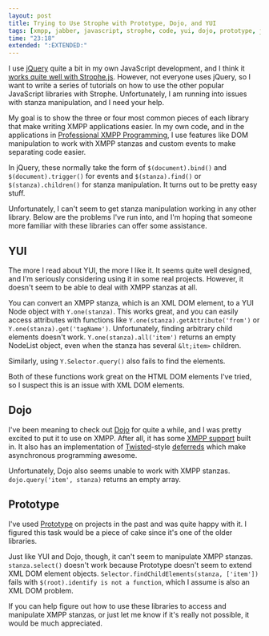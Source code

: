 ```yaml
---
layout: post
title: Trying to Use Strophe with Prototype, Dojo, and YUI
tags: [xmpp, jabber, javascript, strophe, code, yui, dojo, prototype, jquery]
time: "23:18"
extended: ":EXTENDED:"
---
```


I use [jQuery](http://jquery.com) quite a bit in my own JavaScript
development, and I think it [works quite well with
Strophe.js](http://metajack.im/2009/03/13/jquery-and-strophe-made-for-each-other/). However,
not everyone uses jQuery, so I want to write a series of tutorials
on how to use the other popular JavaScript libraries with
Strophe. Unfortunately, I am running into issues with stanza
manipulation, and I need your help.

My goal is to show the three or four most common pieces of each
library that make writing XMPP applications easier. In my own code,
and in the applications in [Professional XMPP
Programming](http://professionalxmpp.com), I use features like DOM
manipulation to work with XMPP stanzas and custom events to make
separating code easier.

In jQuery, these normally take the form of `$(document).bind()` and
`$(document).trigger()` for events and `$(stanza).find()` or
`$(stanza).children()` for stanza manipulation. It turns out to be
pretty easy stuff.

Unfortunately, I can't seem to get stanza manipulation working in any
other library. Below are the problems I've run into, and I'm hoping
that someone more familiar with these libraries can offer some
assistance.

## YUI

The more I read about YUI, the more I like it. It seems quite well
designed, and I'm seriously considering using it in some real
projects. However, it doesn't seem to be able to deal with XMPP
stanzas at all.

You can convert an XMPP stanza, which is an XML DOM element, to a YUI
Node object with `Y.one(stanza)`. This works great, and you can easily
access attributes with functions like
`Y.one(stanza).getAttribute('from')` or
`Y.one(stanza).get('tagName')`. Unfortunately, finding arbitrary child
elements doesn't work. `Y.one(stanza).all('item')` returns an empty
NodeList object, even when the stanza has several `&lt;item>`
children.

Similarly, using `Y.Selector.query()` also fails to find the elements.

Both of these functions work great on the HTML DOM elements I've
tried, so I suspect this is an issue with XML DOM elements.

## Dojo

I've been meaning to check out [Dojo](http://dojotoolkit.org) for
quite a while, and I was pretty excited to put it to use on
XMPP. After all, it has some [XMPP
support](http://api.dojotoolkit.org/jsdoc/1.3/dojox.xmpp) built in. It
also has an implementation of
[Twisted](http://twistedmatrix.com)-style
[deferreds](http://api.dojotoolkit.org/jsdoc/1.2/dojo.Deferred) which
make asynchronous programming awesome.

Unfortunately, Dojo also seems unable to work with XMPP
stanzas. `dojo.query('item', stanza)` returns an empty array.

## Prototype

I've used [Prototype](http://prototypejs.org) on projects in the past
and was quite happy with it. I figured this task would be a piece of
cake since it's one of the older libraries.

Just like YUI and Dojo, though, it can't seem to manipulate XMPP
stanzas. `stanza.select()` doesn't work because Prototype doesn't seem
to extend XML DOM element objects. `Selector.findChildElements(stanza,
['item'])` fails with `$(root).identify is not a function`, which I
assume is also an XML DOM problem.

If you can help figure out how to use these libraries to access and
manipulate XMPP stanzas, or just let me know if it's really not
possible, it would be much appreciated.
